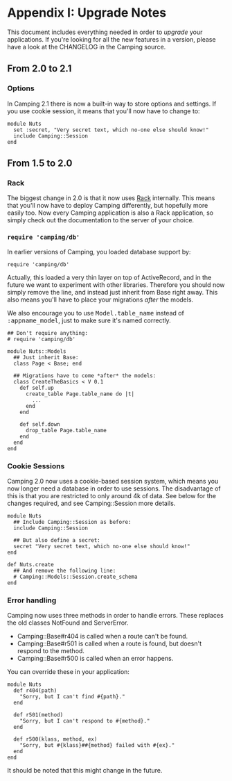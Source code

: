 # Appendix I: Upgrade Notes

This document includes everything needed in order to *upgrade* your
applications. If you're looking for all the new features in a version, please
have a look at the CHANGELOG in the Camping source.


## From 2.0 to 2.1
### Options

In Camping 2.1 there is now a built-in way to store options and settings. If
you use cookie session, it means that you'll now have to change to:

    module Nuts
      set :secret, "Very secret text, which no-one else should know!"
      include Camping::Session
    end


## From 1.5 to 2.0
### Rack

The biggest change in 2.0 is that it now uses [Rack](http://rack.rubyforge.org/)
internally. This means that you'll now have to deploy Camping differently, but
hopefully more easily too. Now every Camping application is also a Rack
application, so simply check out the documentation to the server of your
choice.

### `require 'camping/db'`

In earlier versions of Camping, you loaded database support by:

    require 'camping/db'
  
Actually, this loaded a very thin layer on top of ActiveRecord, and in the
future we want to experiment with other libraries. Therefore you should now
simply remove the line, and instead just inherit from Base right away. This
also means you'll have to place your migrations *after* the models.

We also encourage you to use <tt>Model.table_name</tt> instead of
<tt>:appname_model</tt>, just to make sure it's named correctly.

    ## Don't require anything:
    # require 'camping/db'
    
    module Nuts::Models
      ## Just inherit Base:
      class Page < Base; end
      
      ## Migrations have to come *after* the models:
      class CreateTheBasics < V 0.1
        def self.up
          create_table Page.table_name do |t|
            ...
          end
        end
        
        def self.down
          drop_table Page.table_name
        end
      end
    end

### Cookie Sessions

Camping 2.0 now uses a cookie-based session system, which means you now longer
need a database in order to use sessions. The disadvantage of this is that
you are restricted to only around 4k of data. See below for the changes
required, and see Camping::Session more details.

    module Nuts
      ## Include Camping::Session as before:
      include Camping::Session
      
      ## But also define a secret:
      secret "Very secret text, which no-one else should know!"
    end

    def Nuts.create
      ## And remove the following line:
      # Camping::Models::Session.create_schema
    end
  
### Error handling

Camping now uses three methods in order to handle errors. These replaces the
old classes NotFound and ServerError.

* Camping::Base#r404 is called when a route can't be found.
* Camping::Base#r501 is called when a route is found, but doesn't respond to 
  the method.
* Camping::Base#r500 is called when an error happens.

You can override these in your application:

    module Nuts
      def r404(path)
        "Sorry, but I can't find #{path}."
      end
      
      def r501(method)
        "Sorry, but I can't respond to #{method}."
      end
      
      def r500(klass, method, ex)
        "Sorry, but #{klass}##{method} failed with #{ex}."
      end
    end
  
It should be noted that this might change in the future.
